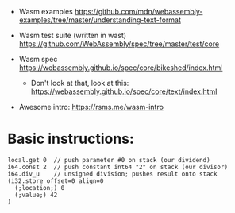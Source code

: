 
* Wasm examples
  https://github.com/mdn/webassembly-examples/tree/master/understanding-text-format

* Wasm test suite (written in wast)
  https://github.com/WebAssembly/spec/tree/master/test/core

- Wasm spec
  https://webassembly.github.io/spec/core/bikeshed/index.html
  - Don't look at that, look at this:
    https://webassembly.github.io/spec/core/text/index.html

- Awesome intro: https://rsms.me/wasm-intro


# Basic instructions:
```
local.get 0  // push parameter #0 on stack (our dividend)
i64.const 2  // push constant int64 "2" on stack (our divisor)
i64.div_u    // unsigned division; pushes result onto stack
(i32.store offset=0 align=0 
  (;location;) 0 
  (;value;) 42
)
```
